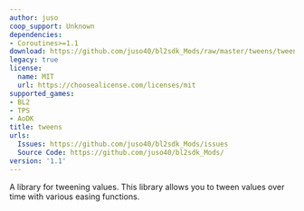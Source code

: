 ```yaml
---
author: juso
coop_support: Unknown
dependencies:
- Coroutines>=1.1
download: https://github.com/juso40/bl2sdk_Mods/raw/master/tweens/tweens.zip
legacy: true
license:
  name: MIT
  url: https://choosealicense.com/licenses/mit
supported_games:
- BL2
- TPS
- AoDK
title: tweens
urls:
  Issues: https://github.com/juso40/bl2sdk_Mods/issues
  Source Code: https://github.com/juso40/bl2sdk_Mods/
version: '1.1'
---
```

A library for tweening values.
This library allows you to tween values over time with various easing functions.
